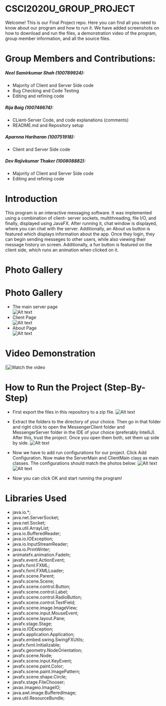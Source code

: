 # CSCI2020U_GROUP_PROJECT

Welcome! This is our Final Project repo. Here you can find all you need to know about our program and how to run it. We have added screenshots on how to download and run the files, a demonstration video of the program, group member information, and all the source files. 

# Group Members and Contributions: <br />
##### Neel Samirkumar Shah (100789924): <br />
  * Majority of Client and Server Side code <br />
  * Bug Checking and Code Testing <br />
  * Editing and refining code <br />
##### Rija Baig (100746674): <br />
  * CLient-Server Code, and code explanations (comments) <br />
  * README.md and Repository setup <br />
##### Aparnna Hariharan (100751918): <br />
  * Client and Server Side code <br />
##### Dev Rajivkumar Thaker (100808882): <br />
  * Majority of Client and Server Side code <br />
  * Editing and refining code <br />

# Introduction
This program is an interactive messaging software.  It was implemented using a combination of client- server sockets, multithreading, file I/O, and finally, displayed using JavaFX. After running it, chat window is displayed, where you can chat with the server. Additionally, an About us button is featured which displays information about the app. Once they login, they can begin sending messeges to other users, while also viewing their message history on screen. Additionally, a fun button is featured on the client side, which runs an animation when clicked on it. 

# Photo Gallery

# Photo Gallery
* The main server page <br />
![Alt text](https://github.com/rijabaig/CSCI2020U_GROUP_PROJECT/blob/main/photos/Screen%20Shot%202022-04-25%20at%208.51.08%20PM.png)
* Client Page <br />
![Alt text](https://github.com/rijabaig/CSCI2020U_GROUP_PROJECT/blob/main/photos/Screen%20Shot%202022-04-25%20at%208.51.12%20PM.png)
* About Page <br />
![Alt text](https://github.com/rijabaig/CSCI2020U_GROUP_PROJECT/blob/main/photos/Screen%20Shot%202022-04-25%20at%208.51.21%20PM.png)

# Video Demonstration 
[![Watch the video](https://www.youtube.com/watch?v=4mplcZy4_Rw&feature=youtu.be)
# How to Run the Project (Step-By-Step)
* First export the files in this repository to a zip file. 
![Alt text](https://github.com/rijabaig/CSCI2020U_GROUP_PROJECT/blob/main/photos/downloadzip.png "Zip")
* Extract the folders to the directory of your choice. Then go in that folder and right click to open the MessengerClient folder and MessengerServer folder in the IDE of your choice (preferably IntelliJ). After this, trust the project. Once you open them both, set them up side by side. 
![Alt text](https://github.com/rijabaig/CSCI2020U_GROUP_PROJECT/blob/main/photos/clientserverdemo.png)
* Now we have to add run configurations for our project. Click Add Configuration. Now make the ServerMain and ClientMain class as main classes. The configurations should match the photos below:
![Alt text](https://github.com/rijabaig/CSCI2020U_GROUP_PROJECT/blob/main/photos/clientmain.png)
![Alt text](https://github.com/rijabaig/CSCI2020U_GROUP_PROJECT/blob/main/photos/servermain.png)


* Now you can click OK and start running the program! 
# Libraries Used
* java.io.*;
* java.net.ServerSocket;
* java.net.Socket;
* java.util.ArrayList;
* java.io.BufferedReader;
* java.io.IOException;
* java.io.InputStreamReader;
* java.io.PrintWriter;
* animatefx.animation.FadeIn;
* javafx.event.ActionEvent;
* javafx.fxml.FXML;
* javafx.fxml.FXMLLoader;
* javafx.scene.Parent;
* javafx.scene.Scene;
* javafx.scene.control.Button;
* javafx.scene.control.Label;
* javafx.scene.control.RadioButton;
* javafx.scene.control.TextField;
* javafx.scene.image.ImageView;
* javafx.scene.input.MouseEvent;
* javafx.scene.layout.Pane;
* javafx.stage.Stage;
* java.io.IOException;
* javafx.application.Application;
* javafx.embed.swing.SwingFXUtils;
* javafx.fxml.Initializable;
* javafx.geometry.NodeOrientation;
* javafx.scene.Node;
* javafx.scene.input.KeyEvent;
* javafx.scene.paint.Color;
* javafx.scene.paint.ImagePattern;
* javafx.scene.shape.Circle;
* javafx.stage.FileChooser;
* javax.imageio.ImageIO;
* java.awt.image.BufferedImage;
* java.util.ResourceBundle;


